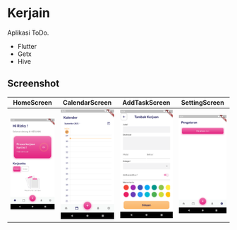 # Kerjain 

Aplikasi ToDo.

- Flutter
- Getx
- Hive

## Screenshot
| HomeScreen | CalendarScreen | AddTaskScreen | SettingScreen |
|---|---|---|---|
|  ![S1](/screenshot/Screenshot_1632987009.png) |  ![S2](/screenshot/Screenshot_1632987040.png) |  ![S3](/screenshot/Screenshot_1632987044.png) |  ![S4](/screenshot/Screenshot_1632987048.png) |
 
